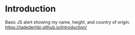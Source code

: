 # Introduction
Basic JS alert showing my name, height, and country of origin.
https://tadederhbi.github.io/Introduction/

